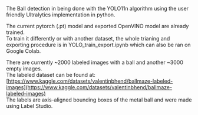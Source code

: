 The Ball detection in being done with the YOLO11n algorithm using the user friendly Ultralytics implementation in python. 

The current pytorch (.pt) model and exported OpenVINO model are already trained. <br>
To train it differently or with another dataset, the whole trianing and exporting procedure is in YOLO_train_export.ipynb which can also be ran on Google Colab. 

There are currently ~2000 labeled images with a ball and another ~3000 empty images. <br>
The labeled dataset can be found at: [https://www.kaggle.com/datasets/valentinbhend/ballmaze-labeled-images](https://www.kaggle.com/datasets/valentinbhend/ballmaze-labeled-images) <br>
The labels are axis-aligned bounding boxes of the metal ball and were made using Label Studio.

